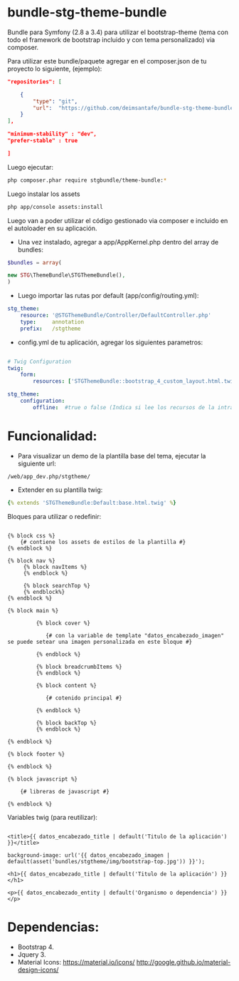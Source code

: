 # bundle-stg-theme-bundle
Bundle para Symfony (2.8 a 3.4) para utilizar el bootstrap-theme (tema con todo el framework de bootstrap incluido y con tema personalizado) via composer.

Para utilizar este bundle/paquete agregar en el composer.json de tu proyecto lo siguiente, (ejemplo):

```json
"repositories": [

    {
        "type": "git",
        "url":  "https://github.com/deimsantafe/bundle-stg-theme-bundle"
    }
],

"minimum-stability" : "dev",
"prefer-stable" : true

]
```

Luego ejecutar: 

```bash
php composer.phar require stgbundle/theme-bundle:*
```
Luego instalar los assets

```bash
php app/console assets:install
```

Luego van a poder utilizar el código gestionado via composer e incluido en el autoloader en su aplicación.

- Una vez instalado, agregar a app/AppKernel.php dentro del array de bundles:

```php
$bundles = array(

new STG\ThemeBundle\STGThemeBundle(),
)
```

- Luego importar las rutas por default (app/config/routing.yml):

```yml
stg_theme:
    resource: '@STGThemeBundle/Controller/DefaultController.php'
    type:     annotation
    prefix:   /stgtheme
```

- config.yml de tu aplicación, agregar los siguientes parametros:

```yml

# Twig Configuration
twig:    
    form:
        resources: ['STGThemeBundle::bootstrap_4_custom_layout.html.twig'] #para renderizar los templates de formularios

stg_theme:
    configuration:
        offline:  #true o false (Indica si lee los recursos de la intranet o de servidores cdn externos).

```
Funcionalidad:
=============

- Para visualizar un demo de la plantilla base del tema, ejecutar la siguiente url:

```
/web/app_dev.php/stgtheme/
```

- Extender en su plantilla twig: 

```yml
{% extends 'STGThemeBundle:Default:base.html.twig' %}
```

Bloques para utilizar o redefinir:

```twig

{% block css %}
    {# contiene los assets de estilos de la plantilla #}
{% endblock %}

{% block nav %}
     {% block navItems %}
     {% endblock %}
     
     {% block searchTop %}     
     {% endblock%}
{% endblock %}

{% block main %}
    
         {% block cover %}
         
            {# con la variable de template "datos_encabezado_imagen" se puede setear una imagen personalizada en este bloque #}
         
         {% endblock %}
    
         {% block breadcrumbItems %}                                 
         {% endblock %}
         
         {% block content %}        
         
            {# cotenido principal #}
         
         {% endblock %}
         
         {% block backTop %}         
         {% endblock %}
    
{% endblock %}

{% block footer %}

{% endblock %}

{% block javascript %}

    {# libreras de javascript #}

{% endblock %}

```

Variables twig (para reutilizar):

```twig

<title>{{ datos_encabezado_title | default('Titulo de la aplicación') }}</title>

background-image: url('{{ datos_encabezado_imagen |  default(asset('bundles/stgtheme/img/bootstrap-top.jpg')) }}');

<h1>{{ datos_encabezado_title | default('Titulo de la aplicación') }}</h1>

<p>{{ datos_encabezado_entity | default('Organismo o dependencia') }}</p>

```

Dependencias:
============

- Bootstrap 4.
- Jquery 3.
- Material Icons: https://material.io/icons/ http://google.github.io/material-design-icons/
